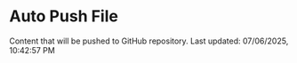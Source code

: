 # Auto Push File

Content that will be pushed to GitHub repository.
Last updated: 07/06/2025, 10:42:57 PM